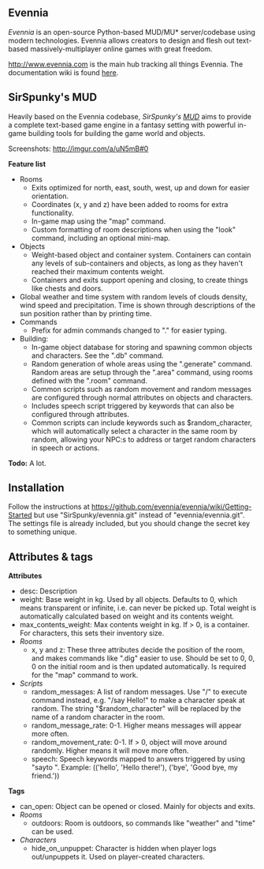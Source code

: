 Evennia
-----------------------
*Evennia* is an open-source Python-based MUD/MU\* server/codebase using modern technologies. Evennia allows creators to design and flesh out text-based massively-multiplayer online games with great freedom.

http://www.evennia.com is the main hub tracking all things Evennia. The documentation wiki is found [here](https://github.com/evennia/evennia/wiki).

SirSpunky's MUD
-----------------------
Heavily based on the Evennia codebase, *SirSpunky's [MUD](http://en.wikipedia.org/wiki/MUD)* aims to provide a complete text-based game engine in a fantasy setting with powerful in-game building tools for building the game world and objects.

Screenshots: http://imgur.com/a/uN5mB#0

**Feature list**
* Rooms
    * Exits optimized for north, east, south, west, up and down for easier orientation.
    * Coordinates (x, y and z) have been added to rooms for extra functionality.
    * In-game map using the "map" command.
    * Custom formatting of room descriptions when using the "look" command, including an optional mini-map.
* Objects
    * Weight-based object and container system. Containers can contain any levels of sub-containers and objects, as long as they haven't reached their maximum contents weight.
    * Containers and exits support opening and closing, to create things like chests and doors.
* Global weather and time system with random levels of clouds density, wind speed and precipitation. Time is shown through descriptions of the sun position rather than by printing time.
* Commands
    * Prefix for admin commands changed to "." for easier typing.
* Building:
    * In-game object database for storing and spawning common objects and characters. See the ".db" command.
    * Random generation of whole areas using the ".generate" command. Random areas are setup through the ".area" command, using rooms defined with the ".room" command.
    * Common scripts such as random movement and random messages are configured through normal attributes on objects and characters.
    * Includes speech script triggered by keywords that can also be configured through attributes.
    * Common scripts can include keywords such as $random_character, which will automatically select a character in the same room by random, allowing your NPC:s to address or target random characters in speech or actions.

**Todo:** A lot.

Installation
-----------------------
Follow the instructions at https://github.com/evennia/evennia/wiki/Getting-Started but use "SirSpunky/evennia.git" instead of "evennia/evennia.git". The settings file is already included, but you should change the secret key to something unique.

Attributes & tags
-----------------------
**Attributes**
* desc: Description
* weight: Base weight in kg. Used by all objects. Defaults to 0, which means transparent or infinite, i.e. can never be picked up. Total weight is automatically calculated based on weight and its contents weight.
* max_contents_weight: Max contents weight in kg. If > 0, is a container. For characters, this sets their inventory size.
* *Rooms*
    * x, y and z: These three attributes decide the position of the room, and makes commands like ".dig" easier to use. Should be set to 0, 0, 0 on the initial room and is then updated automatically. Is required for the "map" command to work.
* *Scripts*
    * random_messages: A list of random messages. Use "/" to execute command instead, e.g. "/say Hello!" to make a character speak at random. The string "$random_character" will be replaced by the name of a random character in the room.
    * random_message_rate: 0-1. Higher means messages will appear more often.
    * random_movement_rate: 0-1. If > 0, object will move around randomly. Higher means it will move more often.
    * speech: Speech keywords mapped to answers triggered by using "sayto <character> <keyword>". Example: (('hello', 'Hello there!'), ('bye', 'Good bye, my friend.'))

**Tags**
* can_open: Object can be opened or closed. Mainly for objects and exits.
* *Rooms*
    * outdoors: Room is outdoors, so commands like "weather" and "time" can be used.
* *Characters*
    * hide_on_unpuppet: Character is hidden when player logs out/unpuppets it. Used on player-created characters.
